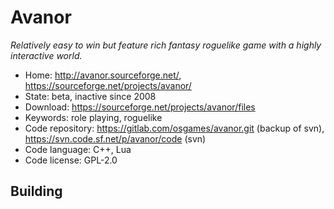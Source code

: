 # Avanor

_Relatively easy to win but feature rich fantasy roguelike game with a highly interactive world._

- Home: http://avanor.sourceforge.net/, https://sourceforge.net/projects/avanor/
- State: beta, inactive since 2008
- Download: https://sourceforge.net/projects/avanor/files
- Keywords: role playing, roguelike
- Code repository: https://gitlab.com/osgames/avanor.git (backup of svn), https://svn.code.sf.net/p/avanor/code (svn)
- Code language: C++, Lua
- Code license: GPL-2.0

## Building
